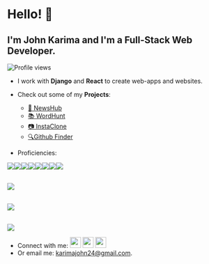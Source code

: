 # Hello! 👋

## I'm John Karima and I'm a Full-Stack Web Developer.

![Profile views](https://gpvc.arturio.dev/johnkarima)

- I work with **Django** and **React** to create web-apps and websites.

- Check out some of my **Projects**:

  - [📰 NewsHub](https://newshub-montez.herokuapp.com/)
  - [📚 WordHunt](https://cocky-raman-9babb1.netlify.app/)
  - [📷 InstaClone](https://instaclone343.herokuapp.com/)
  - [🔍Github Finder](https://github-finder-2-johnkarima.vercel.app/)

- Proficiencies:

<img src="https://img.shields.io/badge/HTML5-E34F26?style=for-the-badge&logo=html5&logoColor=white" /><img src="https://img.shields.io/badge/CSS3-1572B6?style=for-the-badge&logo=css3&logoColor=white" /><img src="https://img.shields.io/badge/Bootstrap-563D7C?style=for-the-badge&logo=bootstrap&logoColor=white" /><img src="https://img.shields.io/badge/JavaScript-323330?style=for-the-badge&logo=javascript&logoColor=F7DF1E" /><img src="https://img.shields.io/badge/GIT-E44C30?style=for-the-badge&logo=git&logoColor=white" /><img src="https://img.shields.io/badge/Python-FFD43B?style=for-the-badge&logo=python&logoColor=blue" /><img src="https://img.shields.io/badge/React-20232A?style=for-the-badge&logo=react&logoColor=61DAFB" /><img src="	https://img.shields.io/badge/Django-092E20?style=for-the-badge&logo=django&logoColor=green" /> <br><br>

<img src="https://github-readme-stats.vercel.app/api?username=johnkarima&show_icons=true&theme=dark"/> <br><br>

<img src="https://github-readme-streak-stats.herokuapp.com/?user=johnkarima&theme=dark"/> <br><br>

<img src="https://github-readme-stats.vercel.app/api/top-langs?username=johnkarima&theme=dark"/><br>

- Connect with me:
  <a href="https://www.linkedin.com/in/john-karima-b3406119b">
  <img height="25" src="https://cdn2.iconfinder.com/data/icons/social-icon-3/512/social_style_3_in-306.png"/></a>
  <a href="https://www.instagram.com/karimacharia/?hl=en">
  <img height="25" src="https://cdn2.iconfinder.com/data/icons/social-icons-33/128/Instagram-128.png"/></a>
  <a href="https://twitter.com/johnkarima4">
  <img height="25" src="https://cdn4.iconfinder.com/data/icons/twitter-29/512/169_Network_Social_Twitter-512.png"/></a>
- Or email me: <karimajohn24@gmail.com>.
